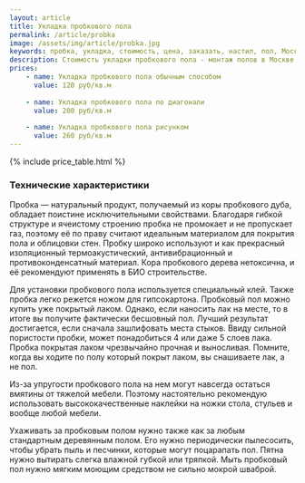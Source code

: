 ```yaml
---
layout: article
title: Укладка пробкового пола
permalink: /article/probka
image: /assets/img/article/probka.jpg
keywords: пробка, укладка, стоимость, цена, заказать, настил, пол, Москва, Королёв
description: Стоимость укладки пробкового пола - монтаж полов в Москве
prices:
    - name: Укладка пробкового пола обычным способом
      value: 120 руб/кв.м
    
    - name: Укладка пробкового пола по диагонали
      value: 200 руб/кв.м
    
    - name: Укладка пробкового пола рисунком
      value: 260 руб/кв.м
---
```

{% include price_table.html %}

### Технические характеристики

Пробка — натуральный продукт, получаемый из коры пробкового дуба, обладает поистине исключительными свойствами. Благодаря гибкой структуре и ячеистому строению пробка не промокает и не пропускает газ, поэтому её по праву считают идеальным материалом для покрытия пола и облицовки стен. Пробку широко используют и как прекрасный изоляционный термоакустический, антивибрационный и противоконденсатный материал. Кора пробкового дерева нетоксична, и её рекомендуют применять в БИО строительстве.

Для установки пробкового пола используется специальный клей. Также пробка легко режется ножом для гипсокартона. Пробковый пол можно купить уже покрытый лаком. Однако, если наносить лак на месте, то в итоге вы получите фактически бесшовный пол. Лучший результат достигается, если сначала зашлифовать места стыков. Ввиду сильной пористости пробки, может понадобиться 4 или даже 5 слоев лака. Пробка покрытая лаком чрезвычайно прочная и выносливая. Помните, когда вы ходите по полу который покрыт лаком, вы снашиваете лак, а не пол.

Из-за упругости пробкового пола на нем могут навсегда остаться вмятины от тяжелой мебели. Поэтому настоятельно рекомендую использовать высококачественные наклейки на ножки стола, стульев и вообще любой мебели.

Ухаживать за пробковым полом нужно также как за любым стандартным деревянным полом. Его нужно периодически пылесосить, чтобы убрать пыль и песчинки, которые могут поцарапать пол. Пятна нужно вытирать слегка влажной губкой или тряпкой. Мыть пробковый пол нужно мягким моющим средством не сильно мокрой шваброй.